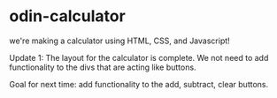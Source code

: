 # odin-calculator

we're making a calculator using HTML, CSS, and Javascript!

Update 1:
The layout for the calculator is complete. We not need to add functionality to the divs that are acting like buttons.

Goal for next time: add functionality to the add, subtract, clear buttons.